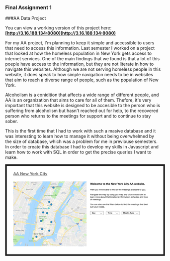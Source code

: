 ### Final Assignment 1
###AA Data Project

You can view a working version of this project here:    
**[http://3.16.188.134:8080](http://3.16.188.134:8080)**

For my AA project, I'm planning to keep it simple and accessible to users that need to access this information. Last semester I worked on a project that looked at how the homeless population in New York gets access to internet services. One of the main findings that we found is that a lot of this poeple have access to the information, but they are not literate in how to navigate this websites. Although we are not serving homeless people in this website, it does speak to how simple navigation needs to be in websites that aim to reach a diverse range of people, such as the population of New York.

Alcoholism is a conidition that affects a wide range of different people, and AA is an organization that aims to care for all of them. Thefore, it's very important that this website is designed to be accesible to the person who is suffering from alcoholism but hasn't reached out for help, to the recovered person who returns to the meetings for support and to continue to stay sober.

This is the first time that I had to work with such a masive database and it was interesting to learn how to manage it without being overwhelmed by the size of database, which was a problem for me in previouse semesters. In order to create this database I had to develop my skills in Javascript and learn how to work with SQL in order to get the precise queries I want to make.

<img src="https://github.com/herrj636/data-structures/blob/master/assignment-11/AA%20UI/AA_UI1.png"  border="5">

